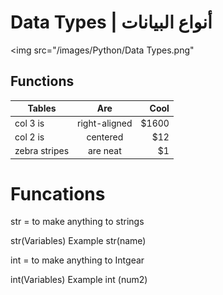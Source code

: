 <!DOCTYPE html>
<html lang="en">
<head>
</head>
<body>
 <h1>Data Types | أنواع البيانات</h1>

<img src="/images/Python/Data Types.png"


<h2>Functions</h2>

| Tables        | Are           | Cool  |
| ------------- |:-------------:| -----:|
| col 3 is      | right-aligned | $1600 |
| col 2 is      | centered      |   $12 |
| zebra stripes | are neat      |    $1 |


</body>
</html>

# Funcations
str = to make anything to strings

str(Variables)
Example
str(name)


int = to make anything to Intgear

int(Variables)
Example
int (num2)
